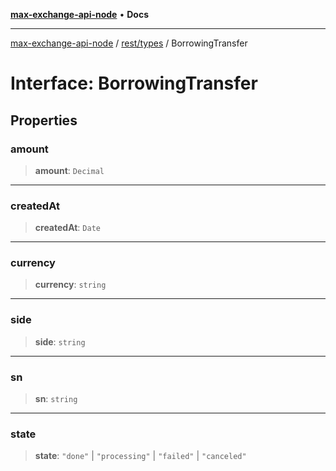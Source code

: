 [**max-exchange-api-node**](../../../README.md) • **Docs**

***

[max-exchange-api-node](../../../modules.md) / [rest/types](../README.md) / BorrowingTransfer

# Interface: BorrowingTransfer

## Properties

### amount

> **amount**: `Decimal`

***

### createdAt

> **createdAt**: `Date`

***

### currency

> **currency**: `string`

***

### side

> **side**: `string`

***

### sn

> **sn**: `string`

***

### state

> **state**: `"done"` \| `"processing"` \| `"failed"` \| `"canceled"`
